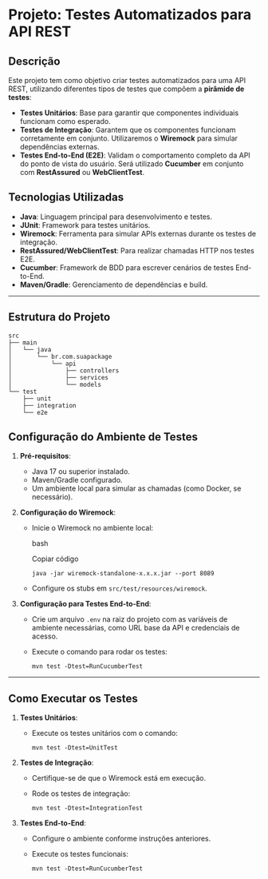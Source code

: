 
# Projeto: Testes Automatizados para API REST

## Descrição

Este projeto tem como objetivo criar testes automatizados para uma API REST, utilizando diferentes tipos de testes que compõem a **pirâmide de testes**:

-   **Testes Unitários**: Base para garantir que componentes individuais funcionam como esperado.
-   **Testes de Integração**: Garantem que os componentes funcionam corretamente em conjunto. Utilizaremos o **Wiremock** para simular dependências externas.
-   **Testes End-to-End (E2E)**: Validam o comportamento completo da API do ponto de vista do usuário. Será utilizado **Cucumber** em conjunto com **RestAssured** ou **WebClientTest**.

## Tecnologias Utilizadas

-   **Java**: Linguagem principal para desenvolvimento e testes.
-   **JUnit**: Framework para testes unitários.
-   **Wiremock**: Ferramenta para simular APIs externas durante os testes de integração.
-   **RestAssured/WebClientTest**: Para realizar chamadas HTTP nos testes E2E.
-   **Cucumber**: Framework de BDD para escrever cenários de testes End-to-End.
-   **Maven/Gradle**: Gerenciamento de dependências e build.

----------

## Estrutura do Projeto

```
src
├── main
│   └── java
│       └── br.com.suapackage
│           └── api
│               ├── controllers
│               ├── services
│               └── models
└── test
    ├── unit
    ├── integration
    └── e2e
```



## Configuração do Ambiente de Testes

1.  **Pré-requisitos**:
    
    -   Java 17 ou superior instalado.
    -   Maven/Gradle configurado.
    -   Um ambiente local para simular as chamadas (como Docker, se necessário).
2.  **Configuração do Wiremock**:
    
    -   Inicie o Wiremock no ambiente local:
        
        bash
        
        Copiar código
        
        `java -jar wiremock-standalone-x.x.x.jar --port 8089` 
        
    -   Configure os stubs em `src/test/resources/wiremock`.
3.  **Configuração para Testes End-to-End**:
    
    -   Crie um arquivo `.env` na raiz do projeto com as variáveis de ambiente necessárias, como URL base da API e credenciais de acesso.
    -   Execute o comando para rodar os testes:
      
        
        `mvn test -Dtest=RunCucumberTest` 
        

----------

## Como Executar os Testes

1.  **Testes Unitários**:
    
    -   Execute os testes unitários com o comando:
        
             
        `mvn test -Dtest=UnitTest` 
        
2.  **Testes de Integração**:
    
    -   Certifique-se de que o Wiremock está em execução.
    -   Rode os testes de integração:
            
        `mvn test -Dtest=IntegrationTest` 
        
3.  **Testes End-to-End**:
    
    -   Configure o ambiente conforme instruções anteriores.
    -   Execute os testes funcionais:
        
        `mvn test -Dtest=RunCucumberTest` 
        



